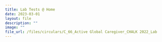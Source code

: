 ```yaml
---
title: Lab Tests @ Home
date: 2023-03-01
layout: file
description: ""
image: ""
file_url: /files/circulars/C_66_Active Global Caregiver_CHALK 2022_Lab Tests @ Home.pdf
---
```

